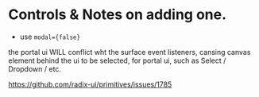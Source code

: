 # Controls & Notes on adding one.

- use `modal={false}`

the portal ui WILL conflict wht the surface event listeners, cansing canvas element behind the ui to be selected, for portal ui, such as Select / Dropdown / etc.

https://github.com/radix-ui/primitives/issues/1785
